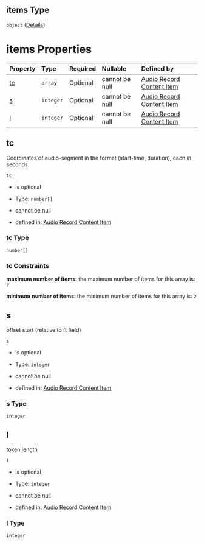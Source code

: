 ## items Type

`object` ([Details](audio_record_contentitem-properties-rreb-items-properties-t-items.md))

# items Properties

| Property  | Type      | Required | Nullable       | Defined by                                                                                                                                                                                                                                                              |
| :-------- | :-------- | :------- | :------------- | :---------------------------------------------------------------------------------------------------------------------------------------------------------------------------------------------------------------------------------------------------------------------- |
| [tc](#tc) | `array`   | Optional | cannot be null | [Audio Record Content Item](audio_record_contentitem-properties-rreb-items-properties-t-items-properties-tc.md "https://impresso.github.io/impresso-schemas/json/rebuilt/audio_record_contentitem.schema.json#/properties/rreb/items/properties/t/items/properties/tc") |
| [s](#s)   | `integer` | Optional | cannot be null | [Audio Record Content Item](audio_record_contentitem-properties-rreb-items-properties-t-items-properties-s.md "https://impresso.github.io/impresso-schemas/json/rebuilt/audio_record_contentitem.schema.json#/properties/rreb/items/properties/t/items/properties/s")   |
| [l](#l)   | `integer` | Optional | cannot be null | [Audio Record Content Item](audio_record_contentitem-properties-rreb-items-properties-t-items-properties-l.md "https://impresso.github.io/impresso-schemas/json/rebuilt/audio_record_contentitem.schema.json#/properties/rreb/items/properties/t/items/properties/l")   |

## tc

Coordinates of audio-segment in the format (start-time, duration), each in seconds.

`tc`

*   is optional

*   Type: `number[]`

*   cannot be null

*   defined in: [Audio Record Content Item](audio_record_contentitem-properties-rreb-items-properties-t-items-properties-tc.md "https://impresso.github.io/impresso-schemas/json/rebuilt/audio_record_contentitem.schema.json#/properties/rreb/items/properties/t/items/properties/tc")

### tc Type

`number[]`

### tc Constraints

**maximum number of items**: the maximum number of items for this array is: `2`

**minimum number of items**: the minimum number of items for this array is: `2`

## s

offset start (relative to ft field)

`s`

*   is optional

*   Type: `integer`

*   cannot be null

*   defined in: [Audio Record Content Item](audio_record_contentitem-properties-rreb-items-properties-t-items-properties-s.md "https://impresso.github.io/impresso-schemas/json/rebuilt/audio_record_contentitem.schema.json#/properties/rreb/items/properties/t/items/properties/s")

### s Type

`integer`

## l

token length

`l`

*   is optional

*   Type: `integer`

*   cannot be null

*   defined in: [Audio Record Content Item](audio_record_contentitem-properties-rreb-items-properties-t-items-properties-l.md "https://impresso.github.io/impresso-schemas/json/rebuilt/audio_record_contentitem.schema.json#/properties/rreb/items/properties/t/items/properties/l")

### l Type

`integer`
